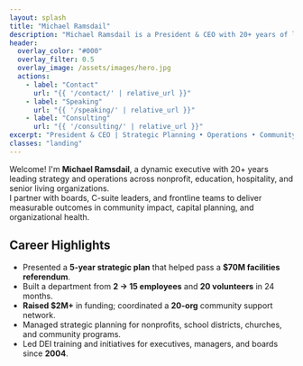 ```yaml
---
layout: splash
title: "Michael Ramsdail"
description: "Michael Ramsdail is a President & CEO with 20+ years of leadership experience in strategy, operations, and community impact across nonprofit, education, hospitality, and senior living."
header:
  overlay_color: "#000"
  overlay_filter: 0.5
  overlay_image: /assets/images/hero.jpg
  actions:
    - label: "Contact"
      url: "{{ '/contact/' | relative_url }}"
    - label: "Speaking"
      url: "{{ '/speaking/' | relative_url }}"
    - label: "Consulting"
      url: "{{ '/consulting/' | relative_url }}"
excerpt: "President & CEO | Strategic Planning • Operations • Community Impact"
classes: "landing"
---
```


Welcome! I'm **Michael Ramsdail**, a dynamic executive with 20+ years leading strategy and operations across nonprofit, education, hospitality, and senior living organizations.  
I partner with boards, C-suite leaders, and frontline teams to deliver measurable outcomes in community impact, capital planning, and organizational health.

## Career Highlights
- Presented a **5-year strategic plan** that helped pass a **$70M facilities referendum**.
- Built a department from **2 → 15 employees** and **20 volunteers** in 24 months.
- **Raised $2M+** in funding; coordinated a **20-org** community support network.
- Managed strategic planning for nonprofits, school districts, churches, and community programs.
- Led DEI training and initiatives for executives, managers, and boards since **2004**.
